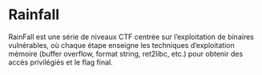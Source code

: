 # Rainfall
RainFall est une série de niveaux CTF centrée sur l’exploitation de binaires vulnérables, où chaque étape enseigne les techniques d’exploitation mémoire (buffer overflow, format string, ret2libc, etc.) pour obtenir des accès privilégiés et le flag final.
